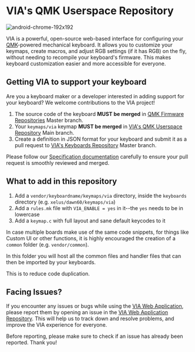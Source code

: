 # VIA's QMK Userspace Repository

![android-chrome-192x192](https://user-images.githubusercontent.com/1714072/222621960-ddfb8ee6-a486-4c66-8852-b204ba7c807b.png)

VIA is a powerful, open-source web-based interface for configuring your [QMK](https://qmk.fm)-powered mechanical keyboard. It allows you to customize your keymaps, create macros, and adjust RGB settings (if it has RGB) on the fly, without needing to recompile your keyboard's firmware. This makes keyboard customization easier and more accessible for everyone.

## Getting VIA to support your keyboard

Are you a keyboard maker or a developer interested in adding support for your keyboard? We welcome contributions to the VIA project!

1. The source code of the keyboard **MUST be merged** in [QMK Firmware Repositories](https://github.com/qmk/qmk_firmware) Master branch.
2. Your `keymaps/via` keymap **MUST be merged** in [VIA's QMK Userspace Repository](https://github.com/the-via/qmk_userspace_via) Main branch.
3. Create a definition in JSON format for your keyboard and submit it as a pull request to [VIA's Keyboards Repository](https://github.com/the-via/keyboards) Master branch.

Please follow our [Specification documentation](https://www.caniusevia.com/docs/specification) carefully to ensure your pull request is smoothly reviewed and merged.

## What to add in this repository

1. Add a `vendor/keyboardname/keymaps/via` directory, inside the `keyboards` directory (e.g. `xelus/dawn60/keymaps/via`)
2. Add a `rules.mk` file with `VIA_ENABLE = yes` in it--the `yes` needs to be in lowercase
3. Add a `keymap.c` with full layout and sane default keycodes to it

In case multiple boards make use of the same code snippets, for things like Custom UI or other functions, it is highly encouraged the creation of a `common` folder (e.g. `vendor/common`).

In this folder you will host all the common files and handler files that can then be imported by your keyboards.

This is to reduce code duplication.

## Facing Issues?

If you encounter any issues or bugs while using the [VIA Web Application](https://usevia.app), please report them by opening an issue in the [VIA Web Application Repository](https://github.com/the-via/app/issues). This will help us to track down and resolve problems, and improve the VIA experience for everyone.

Before reporting, please make sure to check if an issue has already been reported. Thank you!
